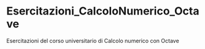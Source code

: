 # Esercitazioni_CalcoloNumerico_Octave
Esercitazioni del corso universitario di Calcolo numerico con Octave
